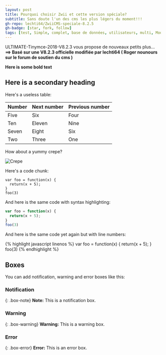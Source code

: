 ```yaml
---
layout: post
title: Pourquoi choisir Zwii et cette version spéciale?
subtitle: Sans doute l'un des cms les plus légers du moment!!!
gh-repo: lechti64/ZwiiCMS-speciale-8.2.5
gh-badge: [star, fork, follow]
tags: [test, Simple, complet, base de données, utilisateurs, multi, Modulable, Gestionnaire de fichiers]
---
```


ULTIMATE-Tinymce-2018-V8.2.3 vous propose de nouveaux petits plus...
**==> Basé sur une V8.2.3 officielle modifiée par lechti64  ( Roger nounours sur le forum de soutien du cms )**

**Here is some bold text**

## Here is a secondary heading

Here's a useless table:

| Number | Next number | Previous number |
| :------ |:--- | :--- |
| Five | Six | Four |
| Ten | Eleven | Nine |
| Seven | Eight | Six |
| Two | Three | One |


How about a yummy crepe?

![Crepe](http://s3-media3.fl.yelpcdn.com/bphoto/cQ1Yoa75m2yUFFbY2xwuqw/348s.jpg)

Here's a code chunk:

~~~
var foo = function(x) {
  return(x + 5);
}
foo(3)
~~~

And here is the same code with syntax highlighting:

```javascript
var foo = function(x) {
  return(x + 5);
}
foo(3)
```

And here is the same code yet again but with line numbers:

{% highlight javascript linenos %}
var foo = function(x) {
  return(x + 5);
}
foo(3)
{% endhighlight %}

## Boxes
You can add notification, warning and error boxes like this:

### Notification

{: .box-note}
**Note:** This is a notification box.

### Warning

{: .box-warning}
**Warning:** This is a warning box.

### Error

{: .box-error}
**Error:** This is an error box.
